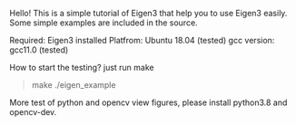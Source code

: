 Hello! This is a simple tutorial of Eigen3 that help you to use Eigen3 easily. 
Some simple examples are included in the source.

Required: Eigen3 installed
Platfrom: Ubuntu 18.04 (tested)
gcc version: gcc11.0 (tested)

How to start the testing?
just run make
> make
> ./eigen_example

More test of python and opencv view figures, please install python3.8 and opencv-dev.